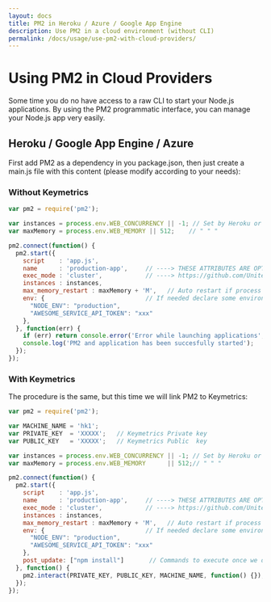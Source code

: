 ```yaml
---
layout: docs
title: PM2 in Heroku / Azure / Google App Engine
description: Use PM2 in a cloud environment (without CLI)
permalink: /docs/usage/use-pm2-with-cloud-providers/
---
```


# Using PM2 in Cloud Providers

Some time you do no have access to a raw CLI to start your Node.js applications.
By using the PM2 programmatic interface, you can manage your Node.js app very easily.

## Heroku / Google App Engine / Azure

First add PM2 as a dependency in you package.json, then just create a main.js file with this content (please modify according to your needs):

### Without Keymetrics

```javascript
var pm2 = require('pm2');

var instances = process.env.WEB_CONCURRENCY || -1; // Set by Heroku or -1 to scale to max cpu core -1
var maxMemory = process.env.WEB_MEMORY || 512;    // " " "

pm2.connect(function() {
  pm2.start({
    script    : 'app.js',
    name      : 'production-app',     // ----> THESE ATTRIBUTES ARE OPTIONAL:
    exec_mode : 'cluster',            // ----> https://github.com/Unitech/PM2/blob/master/ADVANCED_README.md#schema
    instances : instances,
    max_memory_restart : maxMemory + 'M',   // Auto restart if process taking more than XXmo
    env: {                            // If needed declare some environment variables
      "NODE_ENV": "production",
      "AWESOME_SERVICE_API_TOKEN": "xxx"
    },
  }, function(err) {
    if (err) return console.error('Error while launching applications', err.stack || err);
    console.log('PM2 and application has been succesfully started');
  });
});
```

### With Keymetrics

The procedure is the same, but this time we will link PM2 to Keymetrics:

```javascript
var pm2 = require('pm2');

var MACHINE_NAME = 'hk1';
var PRIVATE_KEY  = 'XXXXX';   // Keymetrics Private key
var PUBLIC_KEY   = 'XXXXX';   // Keymetrics Public  key

var instances = process.env.WEB_CONCURRENCY || -1; // Set by Heroku or -1 to scale to max cpu core -1
var maxMemory = process.env.WEB_MEMORY      || 512;// " " "

pm2.connect(function() {
  pm2.start({
    script    : 'app.js',
    name      : 'production-app',     // ----> THESE ATTRIBUTES ARE OPTIONAL:
    exec_mode : 'cluster',            // ----> https://github.com/Unitech/PM2/blob/master/ADVANCED_README.md#schema
    instances : instances,
    max_memory_restart : maxMemory + 'M',   // Auto restart if process taking more than XXmo
    env: {                            // If needed declare some environment variables
      "NODE_ENV": "production",
      "AWESOME_SERVICE_API_TOKEN": "xxx"
    },
    post_update: ["npm install"]       // Commands to execute once we do a pull from Keymetrics
  }, function() {
    pm2.interact(PRIVATE_KEY, PUBLIC_KEY, MACHINE_NAME, function() {});
  });
});
```
